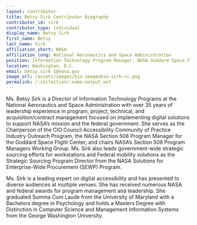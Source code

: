 ```yaml
---
layout: contributor
title: Betsy Sirk Contributor Biography
contributor_id: sirk
contributor_type: individual
display_name: Betsy Sirk
first_name: Betsy
last_name: Sirk
affiliation_short: NASA
affiliation_long: National Aeronautics and Space Administration
position: Information Technology Program Manager, NASA Goddard Space Flight Center
location: Washington, D.C.
email: betsy.sirk-1@nasa.gov
image_url: /assets/images/bio-imagesbio-sirk-cc.png
permalink: /:collection/:name:output_ext
---
```

Ms. Betsy Sirk is a Director of Information Technology Programs at the National Aeronautics and Space Administration with over 35 years of leadership experience in program, project, technical, and acquisition/contract management focused on implementing digital solutions to support NASA’s mission and the federal government. She serves as the Chairperson of the CIO Council Accessibility Community of Practice Industry Outreach Program, the NASA Section 508 Program Manager for the Goddard Space Flight Center, and chairs NASA’s Section 508 Program Managers Working Group. Ms. Sirk also leads government-wide strategic sourcing efforts for workstations and Federal mobility solutions as the Strategic Sourcing Program Director from the NASA Solutions for Enterprise-Wide Procurement (SEWP) Program.

Ms. Sirk is a leading expert on digital accessibility and has presented to diverse audiences at multiple venues. She has received numerous NASA and federal awards for program management and leadership. She graduated Summa Cum Laude from the University of Maryland with a Bachelors degree in Psychology and holds a Masters Degree with Distinction in Computer Science and Management Information Systems from the George Washington University.